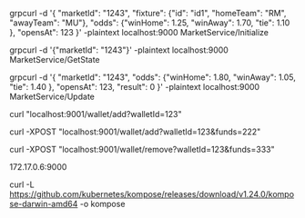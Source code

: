 grpcurl -d  '{ 
  "marketId": "1243",
  "fixture": {"id": "id1", "homeTeam": "RM", "awayTeam": "MU"},
  "odds": {"winHome": 1.25, "winAway": 1.70, "tie": 1.10 },
  "opensAt": 123
}' -plaintext localhost:9000 MarketService/Initialize


grpcurl -d '{"marketId": "1243"}' -plaintext localhost:9000 MarketService/GetState

grpcurl -d  '{ 
  "marketId": "1243",
  "odds": {"winHome": 1.80, "winAway": 1.05, "tie": 1.40 },
  "opensAt": 123,
  "result": 0
}' -plaintext localhost:9000 MarketService/Update




curl "localhost:9001/wallet/add?walletId=123"


curl -XPOST "localhost:9001/wallet/add?walletId=123&funds=222"


curl -XPOST "localhost:9001/wallet/remove?walletId=123&funds=333"




172.17.0.6:9000


curl -L https://github.com/kubernetes/kompose/releases/download/v1.24.0/kompose-darwin-amd64 -o kompose



